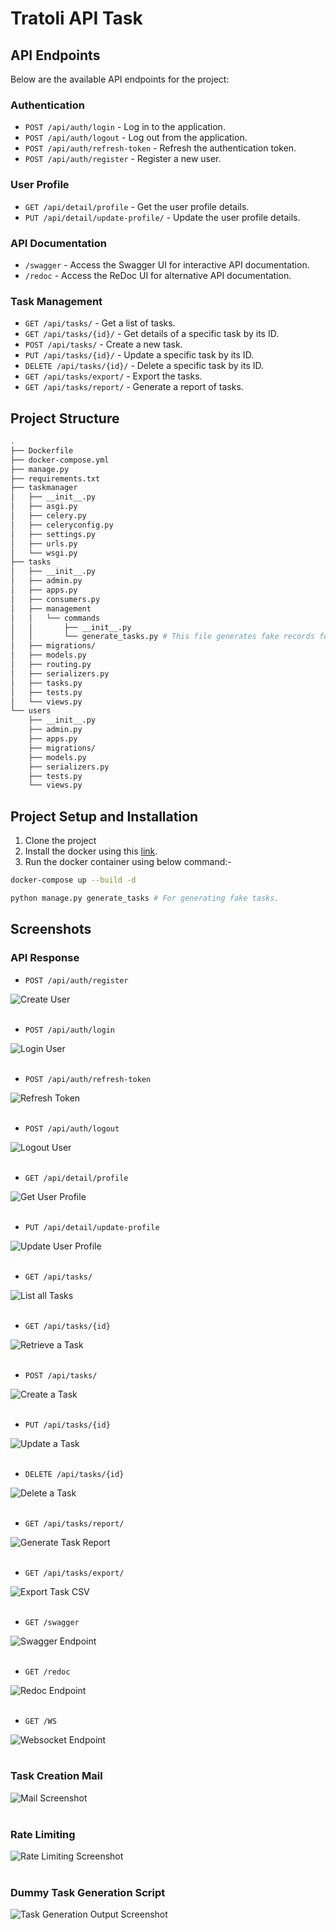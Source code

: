 # Tratoli API Task

## API Endpoints

Below are the available API endpoints for the project:

### Authentication

- `POST /api/auth/login` - Log in to the application.
- `POST /api/auth/logout` - Log out from the application.
- `POST /api/auth/refresh-token` - Refresh the authentication token.
- `POST /api/auth/register` - Register a new user.

### User Profile

- `GET /api/detail/profile` - Get the user profile details.
- `PUT /api/detail/update-profile/` - Update the user profile details.

### API Documentation

- `/swagger` - Access the Swagger UI for interactive API documentation.
- `/redoc` - Access the ReDoc UI for alternative API documentation.

### Task Management

- `GET /api/tasks/` - Get a list of tasks.
- `GET /api/tasks/{id}/` - Get details of a specific task by its ID.
- `POST /api/tasks/` - Create a new task.
- `PUT /api/tasks/{id}/` - Update a specific task by its ID.
- `DELETE /api/tasks/{id}/` - Delete a specific task by its ID.
- `GET /api/tasks/export/` - Export the tasks.
- `GET /api/tasks/report/` - Generate a report of tasks.

## Project Structure
```bash
.
├── Dockerfile
├── docker-compose.yml
├── manage.py
├── requirements.txt
├── taskmanager
│   ├── __init__.py
│   ├── asgi.py
│   ├── celery.py
│   ├── celeryconfig.py
│   ├── settings.py
│   ├── urls.py
│   └── wsgi.py
├── tasks
│   ├── __init__.py
│   ├── admin.py
│   ├── apps.py
│   ├── consumers.py
│   ├── management
│   │   └── commands
│   │       ├── __init__.py
│   │       └── generate_tasks.py # This file generates fake records for tasks
│   ├── migrations/
│   ├── models.py
│   ├── routing.py
│   ├── serializers.py
│   ├── tasks.py
│   ├── tests.py
│   └── views.py
└── users
    ├── __init__.py
    ├── admin.py
    ├── apps.py
    ├── migrations/
    ├── models.py
    ├── serializers.py
    ├── tests.py
    └── views.py
```
## Project Setup and Installation
1. Clone the project
2. Install the docker using this  [link](https://docs.docker.com/engine/install/).
3. Run the docker container using below command:-
```bash
docker-compose up --build -d
```
```bash
python manage.py generate_tasks # For generating fake tasks.
```
## Screenshots
### API Response
- `POST /api/auth/register`
<img src="screenshots/register.png" alt="Create User" />
<br><br>

- `POST /api/auth/login`
<img src="screenshots/login.png" alt="Login User" />
<br><br>

- `POST /api/auth/refresh-token`
<img src="screenshots/refresh_token.png" alt="Refresh Token" />
<br><br>

- `POST /api/auth/logout`
<img src="screenshots/logout.png" alt="Logout User" />
<br><br>

- `GET /api/detail/profile`
<img src="screenshots/get_profile.png" alt="Get User Profile" />
<br><br>

- `PUT /api/detail/update-profile`
<img src="screenshots/update_profile.png" alt="Update User Profile" />
<br><br>

- `GET /api/tasks/`
<img src="screenshots/list_tasks.png" alt="List all Tasks" />
<br><br>

- `GET /api/tasks/{id}`
<img src="screenshots/retrieve_task.png" alt="Retrieve a Task" />
<br><br>

- `POST /api/tasks/`
<img src="screenshots/create_task.png" alt="Create a Task" />
<br><br>

- `PUT /api/tasks/{id}`
<img src="screenshots/update_task.png" alt="Update a Task" />
<br><br>

- `DELETE /api/tasks/{id}`
<img src="screenshots/delete_task.png" alt="Delete a Task" />
<br><br>

- `GET /api/tasks/report/`
<img src="screenshots/get_task_report.png" alt="Generate Task Report" />
<br><br>

- `GET /api/tasks/export/`
<img src="screenshots/export_task_csv.png" alt="Export Task CSV" />
<br><br>

- `GET /swagger`
<img src="screenshots/swagger.png" alt="Swagger Endpoint" />
<br><br>

- `GET /redoc`
<img src="screenshots/redoc.png" alt="Redoc Endpoint" />
<br><br>

- `GET /WS`
<img src="screenshots/ws.png" alt="Websocket Endpoint" />
<br><br>


### Task Creation Mail
<img src="screenshots/mail.png" alt="Mail Screenshot" />
<br><br>

### Rate Limiting
<img src="screenshots/rate_limiting.png" alt="Rate Limiting Screenshot" />
<br><br>

### Dummy Task Generation Script
<img src="screenshots/task_generation.png" alt="Task Generation Output Screenshot" />
<br><br>
